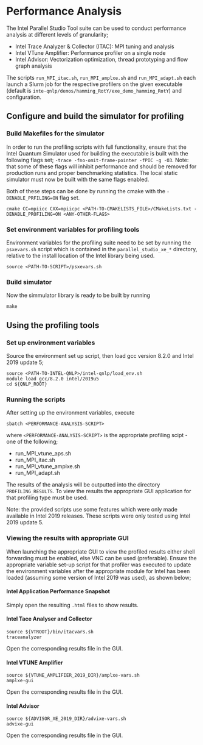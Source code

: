 # Performance Analysis

The Intel Parallel Studio Tool suite can be used to conduct performance analysis at different levels of granularity;

- Intel Trace Analyzer & Collector (ITAC): MPI tuning and analysis
- Intel VTune Amplifier: Performance profiler on a single node
- Intel Advisor: Vectorization optimization, thread prototyping and flow graph analysis

The scripts `run_MPI_itac.sh`, `run_MPI_amplxe.sh` and `run_MPI_adapt.sh` each launch a Slurm job for the respective profilers on the given executable (default is `inte-qnlp/demos/hamming_RotY/exe_demo_hamming_RotY`) and configuration.

## Configure and build the simulator for profiling

### Build Makefiles for the simulator

In order to run the profiling scripts with full functionality, ensure that the Intel Quantum Simulator used for building the executable is built with the following flags set; `-trace -fno-omit-frame-pointer -fPIC -g -O3`. Note: that some of these flags will inhibit performance and should be removed for production runs and proper benchmarking statistics. The local static simulator must now be built with the same flags enabled. 

Both of these steps can be done by running the cmake with the `-DENABLE_PRFILING=ON` flag set.

```{bash}
cmake CC=mpiicc CXX=mpiicpc <PATH-TO-CMAKELISTS_FILE>/CMakeLists.txt -DENABLE_PROFILING=ON <ANY-OTHER-FLAGS>
```

### Set environment variables for profiling tools

Environment variables for the profiling suite need to be set by running the `psxevars.sh` script which is contained in the `parallel_studio_xe_*` directory, relative to the install location of the  Intel library being used.

```{bash}
source <PATH-TO-SCRIPT>/psxevars.sh
```

### Build simulator

Now the simmulator library is ready to be built by running

```{bash}
make
```

## Using the profiling tools

### Set up environment variables

Source the environment set up script, then load gcc version 8.2.0 and Intel 2019 update 5;

```{bash}
source <PATH-TO-INTEL-QNLP>/intel-qnlp/load_env.sh
module load gcc/8.2.0 intel/2019u5
cd ${QNLP_ROOT}
```

### Running the scripts

After setting up the environment variables, execute

```{bash}
sbatch <PERFORMANCE-ANALYSIS-SCRIPT>
```

where `<PERFORMANCE-ANALYSIS-SCRIPT>` is the appropriate profiling scipt - one of the following;

- run_MPI_vtune_aps.sh
- run_MPI_itac.sh
- run_MPI_vtune_amplxe.sh
- run_MPI_adapt.sh

The results of the analysis will be outputted into the directory `PROFILING_RESULTS`. To view the results the appropriate GUI application for that profiling type must be used.

Note: the provided scripts use some features which were only made available in Intel 2019 releases. These scripts were only tested using Intel 2019 update 5.

### Viewing the results with appropriate GUI

When launching the appropriate GUI to view the profiled results either shell forwarding must be enabled, else VNC can be used (preferable). Ensure the appropriate variable set-up script for that profiler was executed to update the environment variables after the appropriate module for Intel has been loaded (assuming some version of Intel 2019 was used), as shown below;

#### Intel Application Performance Snapshot

Simply open the resulting `.html` files to show results.

#### Intel Tace Analyser and Collector

```{bash}
source ${VTROOT}/bin/itacvars.sh
traceanalyzer
```

Open the corresponding results file in the GUI.

#### Intel VTUNE Amplifier

```{bash}
source ${VTUNE_AMPLIFIER_2019_DIR}/amplxe-vars.sh
amplxe-gui
```

Open the corresponding results file in the GUI.

#### Intel Advisor

```{bash}
source ${ADVISOR_XE_2019_DIR}/advixe-vars.sh
advixe-gui
```

Open the corresponding results file in the GUI.
